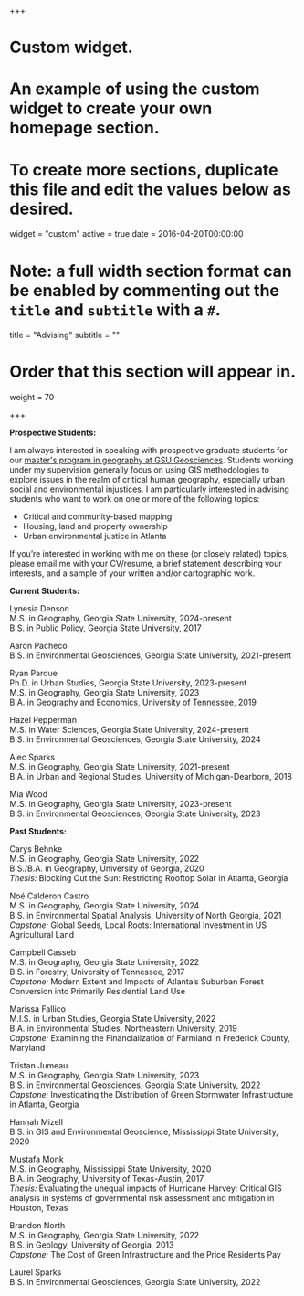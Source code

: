 +++
# Custom widget.
# An example of using the custom widget to create your own homepage section.
# To create more sections, duplicate this file and edit the values below as desired.
widget = "custom"
active = true
date = 2016-04-20T00:00:00

# Note: a full width section format can be enabled by commenting out the `title` and `subtitle` with a `#`.
title = "Advising"
subtitle = ""

# Order that this section will appear in.
weight = 70

+++

__Prospective Students:__

I am always interested in speaking with prospective graduate students for our [master's program in geography at GSU Geosciences](https://cas.gsu.edu/program/geosciences-ms-geography-concentration/). Students working under my supervision generally focus on using GIS methodologies to explore issues in the realm of critical human geography, especially urban social and environmental injustices. I am particularly interested in advising students who want to work on one or more of the following topics:

- Critical and community-based mapping
- Housing, land and property ownership
- Urban environmental justice in Atlanta

If you’re interested in working with me on these (or closely related) topics, please email me with your CV/resume, a brief statement describing your interests, and a sample of your written and/or cartographic work.

__Current Students:__  
  
Lynesia Denson  
M.S. in Geography, Georgia State University, 2024-present  
B.S. in Public Policy, Georgia State University, 2017  

Aaron Pacheco  
B.S. in Environmental Geosciences, Georgia State University, 2021-present  

Ryan Pardue  
Ph.D. in Urban Studies, Georgia State University, 2023-present  
M.S. in Geography, Georgia State University, 2023  
B.A. in Geography and Economics, University of Tennessee, 2019  

Hazel Pepperman  
M.S. in Water Sciences, Georgia State University, 2024-present  
B.S. in Environmental Geosciences, Georgia State University, 2024  

Alec Sparks  
M.S. in Geography, Georgia State University, 2021-present  
B.A. in Urban and Regional Studies, University of Michigan-Dearborn, 2018  

Mia Wood  
M.S. in Geography, Georgia State University, 2023-present  
B.S. in Environmental Geosciences, Georgia State University, 2023  

__Past Students:__

Carys Behnke  
M.S. in Geography, Georgia State University, 2022  
B.S./B.A. in Geography, University of Georgia, 2020  
_Thesis:_ Blocking Out the Sun: Restricting Rooftop Solar in Atlanta, Georgia
  
Noé Calderon Castro  
M.S. in Geography, Georgia State University, 2024  
B.S. in Environmental Spatial Analysis, University of North Georgia, 2021  
_Capstone:_ Global Seeds, Local Roots: International Investment in US Agricultural Land  
  
Campbell Casseb  
M.S. in Geography, Georgia State University, 2022  
B.S. in Forestry, University of Tennessee, 2017  
_Capstone:_ Modern Extent and Impacts of Atlanta’s Suburban Forest Conversion into Primarily Residential Land Use 

Marissa Fallico  
M.I.S. in Urban Studies, Georgia State University, 2022  
B.A. in Environmental Studies, Northeastern University, 2019  
_Capstone:_ Examining the Financialization of Farmland in Frederick County, Maryland  

Tristan Jumeau  
M.S. in Geography, Georgia State University, 2023  
B.S. in Environmental Geosciences, Georgia State University, 2022  
_Capstone:_ Investigating the Distribution of Green Stormwater Infrastructure in Atlanta, Georgia  
  
Hannah Mizell  
B.S. in GIS and Environmental Geoscience, Mississippi State University, 2020  
  
Mustafa Monk  
M.S. in Geography, Mississippi State University, 2020  
B.A. in Geography, University of Texas-Austin, 2017  
_Thesis:_ Evaluating the unequal impacts of Hurricane Harvey: Critical GIS analysis in systems of governmental risk assessment and mitigation in Houston, Texas

Brandon North  
M.S. in Geography, Georgia State University, 2022  
B.S. in Geology, University of Georgia, 2013  
_Capstone:_ The Cost of Green Infrastructure and the Price Residents Pay 

Laurel Sparks  
B.S. in Environmental Geosciences, Georgia State University, 2022
